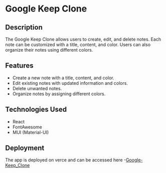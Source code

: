 # Google Keep Clone

## Description

The Google Keep Clone allows users to create, edit, and delete notes. Each note can be customized with a title, content, and color. Users can also organize their notes using different colors.

## Features

- Create a new note with a title, content, and color.
- Edit existing notes with updated information and colors.
- Delete unwanted notes.
- Organize notes by assigning different colors.


## Technologies Used

- React
- FontAwesome
- MUI (Material-UI)


## Deployment

The app is deployed on verce and can be accessed here
-[Google-Keep_Clone](https://google-keep-clone-weld.vercel.app/)
